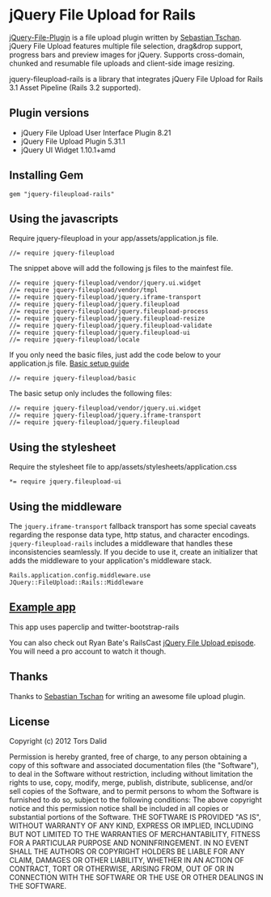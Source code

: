 # jQuery File Upload for Rails

[jQuery-File-Plugin](https://github.com/blueimp/jQuery-File-Upload) is a file upload plugin written by [Sebastian Tschan](https://github.com/blueimp). jQuery File Upload features multiple file selection, drag&drop support, progress bars and preview images for jQuery. Supports cross-domain, chunked and resumable file uploads and client-side image resizing.

jquery-fileupload-rails is a library that integrates jQuery File Upload for Rails 3.1 Asset Pipeline (Rails 3.2 supported).

## Plugin versions

* jQuery File Upload User Interface Plugin 8.21
* jQuery File Upload Plugin 5.31.1
* jQuery UI Widget 1.10.1+amd

## Installing Gem

    gem "jquery-fileupload-rails"

## Using the javascripts

Require jquery-fileupload in your app/assets/application.js file.

    //= require jquery-fileupload

The snippet above will add the following js files to the mainfest file.

    //= require jquery-fileupload/vendor/jquery.ui.widget
    //= require jquery-fileupload/vendor/tmpl
    //= require jquery-fileupload/jquery.iframe-transport
    //= require jquery-fileupload/jquery.fileupload
    //= require jquery-fileupload/jquery.fileupload-process
    //= require jquery-fileupload/jquery.fileupload-resize
    //= require jquery-fileupload/jquery.fileupload-validate
    //= require jquery-fileupload/jquery.fileupload-ui
    //= require jquery-fileupload/locale

If you only need the basic files, just add the code below to your application.js file. [Basic setup guide](https://github.com/blueimp/jQuery-File-Upload/wiki/Basic-plugin)

    //= require jquery-fileupload/basic

The basic setup only includes the following files:

    //= require jquery-fileupload/vendor/jquery.ui.widget
    //= require jquery-fileupload/jquery.iframe-transport
    //= require jquery-fileupload/jquery.fileupload

## Using the stylesheet

Require the stylesheet file to app/assets/stylesheets/application.css

    *= require jquery.fileupload-ui

## Using the middleware

The `jquery.iframe-transport` fallback transport has some special caveats regarding the response data type, http status, and character encodings. `jquery-fileupload-rails` includes a middleware that handles these inconsistencies seamlessly. If you decide to use it, create an initializer that adds the middleware to your application's middleware stack.

    Rails.application.config.middleware.use JQuery::FileUpload::Rails::Middleware

## [Example app](https://github.com/tors/jquery-fileupload-rails-paperclip-example)
This app uses paperclip and twitter-bootstrap-rails

You can also check out Ryan Bate's RailsCast [jQuery File Upload episode](http://railscasts.com/episodes/381-jquery-file-upload). You will
need a pro account to watch it though.


## Thanks
Thanks to [Sebastian Tschan](https://github.com/blueimp) for writing an awesome file upload plugin.

## License
Copyright (c) 2012 Tors Dalid

Permission is hereby granted, free of charge, to any person obtaining a copy of this software and associated documentation files (the "Software"), to deal in the Software without restriction, including without limitation the rights to use, copy, modify, merge, publish, distribute, sublicense, and/or sell copies of the Software, and to permit persons to whom the Software is furnished to do so, subject to the following conditions:
The above copyright notice and this permission notice shall be included in all copies or substantial portions of the Software.
THE SOFTWARE IS PROVIDED "AS IS", WITHOUT WARRANTY OF ANY KIND, EXPRESS OR IMPLIED, INCLUDING BUT NOT LIMITED TO THE WARRANTIES OF MERCHANTABILITY, FITNESS FOR A PARTICULAR PURPOSE AND NONINFRINGEMENT. IN NO EVENT SHALL THE AUTHORS OR COPYRIGHT HOLDERS BE LIABLE FOR ANY CLAIM, DAMAGES OR OTHER LIABILITY, WHETHER IN AN ACTION OF CONTRACT, TORT OR OTHERWISE, ARISING FROM, OUT OF OR IN CONNECTION WITH THE SOFTWARE OR THE USE OR OTHER DEALINGS IN THE SOFTWARE.
